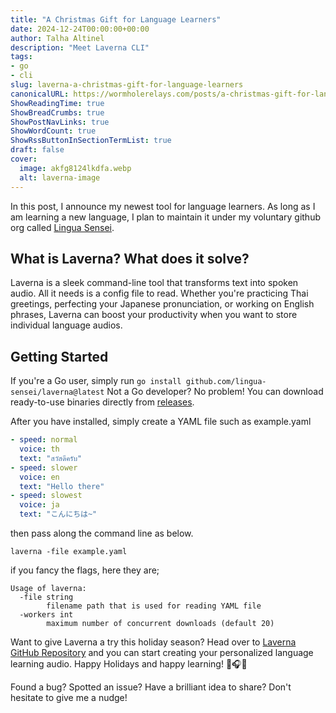 ```yaml
---
title: "A Christmas Gift for Language Learners"
date: 2024-12-24T00:00:00+00:00
author: Talha Altinel
description: "Meet Laverna CLI"
tags:
- go
- cli
slug: laverna-a-christmas-gift-for-language-learners
canonicalURL: https://wormholerelays.com/posts/a-christmas-gift-for-language-learners
ShowReadingTime: true
ShowBreadCrumbs: true
ShowPostNavLinks: true
ShowWordCount: true
ShowRssButtonInSectionTermList: true
draft: false
cover:
  image: akfg8124lkdfa.webp
  alt: laverna-image
---
```


In this post, I announce my newest tool for language learners. As long as I am learning a new language, I plan to maintain it under my voluntary github org called [Lingua Sensei](https://github.com/lingua-sensei).

## What is Laverna? What does it solve?

Laverna is a sleek command-line tool that transforms text into spoken audio. All it needs is a config file to read. Whether you're practicing Thai greetings, perfecting your Japanese pronunciation, or working on English phrases, Laverna can boost your productivity when you want to store individual language audios.

## Getting Started

If you're a Go user, simply run `go install github.com/lingua-sensei/laverna@latest`
Not a Go developer? No problem! You can download ready-to-use binaries directly from [releases](https://github.com/lingua-sensei/laverna/releases/tag/v0.0.1-rc).

After you have installed, simply create a YAML file such as example.yaml

```yaml
- speed: normal
  voice: th
  text: "สวัสดีครับ"
- speed: slower
  voice: en
  text: "Hello there"
- speed: slowest
  voice: ja
  text: "こんにちは~"
```

then pass along the command line as below.

```
laverna -file example.yaml
```

if you fancy the flags, here they are;

```
Usage of laverna:
  -file string
        filename path that is used for reading YAML file
  -workers int
        maximum number of concurrent downloads (default 20)
```

Want to give Laverna a try this holiday season? Head over to [Laverna GitHub Repository](https://github.com/lingua-sensei/laverna) and you can start creating your personalized language learning audio. Happy Holidays and happy learning! 🎄🎧✨

Found a bug? Spotted an issue? Have a brilliant idea to share? Don't hesitate to give me a nudge! 
